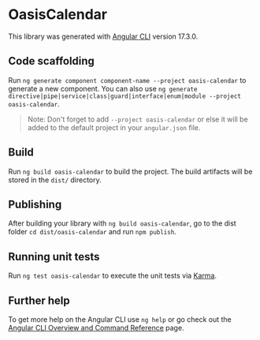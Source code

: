 # OasisCalendar

This library was generated with [Angular CLI](https://github.com/angular/angular-cli) version 17.3.0.

## Code scaffolding

Run `ng generate component component-name --project oasis-calendar` to generate a new component. You can also use `ng generate directive|pipe|service|class|guard|interface|enum|module --project oasis-calendar`.
> Note: Don't forget to add `--project oasis-calendar` or else it will be added to the default project in your `angular.json` file. 

## Build

Run `ng build oasis-calendar` to build the project. The build artifacts will be stored in the `dist/` directory.

## Publishing

After building your library with `ng build oasis-calendar`, go to the dist folder `cd dist/oasis-calendar` and run `npm publish`.

## Running unit tests

Run `ng test oasis-calendar` to execute the unit tests via [Karma](https://karma-runner.github.io).

## Further help

To get more help on the Angular CLI use `ng help` or go check out the [Angular CLI Overview and Command Reference](https://angular.io/cli) page.

